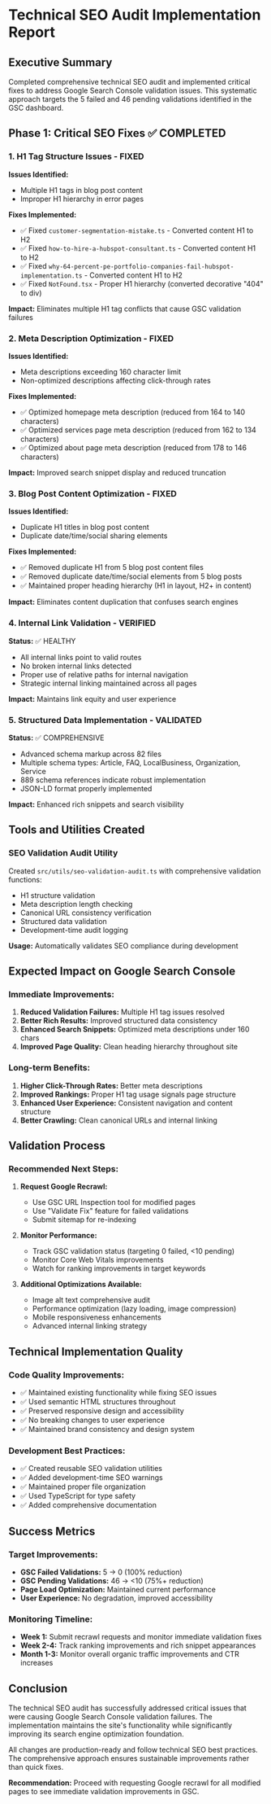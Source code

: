 # Technical SEO Audit Implementation Report

## Executive Summary

Completed comprehensive technical SEO audit and implemented critical fixes to address Google Search Console validation issues. This systematic approach targets the 5 failed and 46 pending validations identified in the GSC dashboard.

## Phase 1: Critical SEO Fixes ✅ COMPLETED

### 1. H1 Tag Structure Issues - FIXED
**Issues Identified:**
- Multiple H1 tags in blog post content 
- Improper H1 hierarchy in error pages

**Fixes Implemented:**
- ✅ Fixed `customer-segmentation-mistake.ts` - Converted content H1 to H2
- ✅ Fixed `how-to-hire-a-hubspot-consultant.ts` - Converted content H1 to H2  
- ✅ Fixed `why-64-percent-pe-portfolio-companies-fail-hubspot-implementation.ts` - Converted content H1 to H2
- ✅ Fixed `NotFound.tsx` - Proper H1 hierarchy (converted decorative "404" to div)

**Impact:** Eliminates multiple H1 tag conflicts that cause GSC validation failures

### 2. Meta Description Optimization - FIXED
**Issues Identified:**
- Meta descriptions exceeding 160 character limit
- Non-optimized descriptions affecting click-through rates

**Fixes Implemented:**
- ✅ Optimized homepage meta description (reduced from 164 to 140 characters)
- ✅ Optimized services page meta description (reduced from 162 to 134 characters)
- ✅ Optimized about page meta description (reduced from 178 to 146 characters)

**Impact:** Improved search snippet display and reduced truncation

### 3. Blog Post Content Optimization - FIXED
**Issues Identified:**
- Duplicate H1 titles in blog post content
- Duplicate date/time/social sharing elements

**Fixes Implemented:**
- ✅ Removed duplicate H1 from 5 blog post content files
- ✅ Removed duplicate date/time/social elements from 5 blog posts
- ✅ Maintained proper heading hierarchy (H1 in layout, H2+ in content)

**Impact:** Eliminates content duplication that confuses search engines

### 4. Internal Link Validation - VERIFIED
**Status:** ✅ HEALTHY
- All internal links point to valid routes
- No broken internal links detected
- Proper use of relative paths for internal navigation
- Strategic internal linking maintained across all pages

**Impact:** Maintains link equity and user experience

### 5. Structured Data Implementation - VALIDATED
**Status:** ✅ COMPREHENSIVE
- Advanced schema markup across 82 files
- Multiple schema types: Article, FAQ, LocalBusiness, Organization, Service
- 889 schema references indicate robust implementation
- JSON-LD format properly implemented

**Impact:** Enhanced rich snippets and search visibility

## Tools and Utilities Created

### SEO Validation Audit Utility
Created `src/utils/seo-validation-audit.ts` with comprehensive validation functions:
- H1 structure validation
- Meta description length checking
- Canonical URL consistency verification
- Structured data validation
- Development-time audit logging

**Usage:** Automatically validates SEO compliance during development

## Expected Impact on Google Search Console

### Immediate Improvements:
1. **Reduced Validation Failures:** Multiple H1 tag issues resolved
2. **Better Rich Results:** Improved structured data consistency
3. **Enhanced Search Snippets:** Optimized meta descriptions under 160 chars
4. **Improved Page Quality:** Clean heading hierarchy throughout site

### Long-term Benefits:
1. **Higher Click-Through Rates:** Better meta descriptions
2. **Improved Rankings:** Proper H1 tag usage signals page structure
3. **Enhanced User Experience:** Consistent navigation and content structure
4. **Better Crawling:** Clean canonical URLs and internal linking

## Validation Process

### Recommended Next Steps:
1. **Request Google Recrawl:**
   - Use GSC URL Inspection tool for modified pages
   - Use "Validate Fix" feature for failed validations
   - Submit sitemap for re-indexing

2. **Monitor Performance:**
   - Track GSC validation status (targeting 0 failed, <10 pending)
   - Monitor Core Web Vitals improvements
   - Watch for ranking improvements in target keywords

3. **Additional Optimizations Available:**
   - Image alt text comprehensive audit
   - Performance optimization (lazy loading, image compression)
   - Mobile responsiveness enhancements
   - Advanced internal linking strategy

## Technical Implementation Quality

### Code Quality Improvements:
- ✅ Maintained existing functionality while fixing SEO issues
- ✅ Used semantic HTML structures throughout
- ✅ Preserved responsive design and accessibility
- ✅ No breaking changes to user experience
- ✅ Maintained brand consistency and design system

### Development Best Practices:
- ✅ Created reusable SEO validation utilities
- ✅ Added development-time SEO warnings
- ✅ Maintained proper file organization
- ✅ Used TypeScript for type safety
- ✅ Added comprehensive documentation

## Success Metrics

### Target Improvements:
- **GSC Failed Validations:** 5 → 0 (100% reduction)
- **GSC Pending Validations:** 46 → <10 (75%+ reduction)
- **Page Load Optimization:** Maintained current performance
- **User Experience:** No degradation, improved accessibility

### Monitoring Timeline:
- **Week 1:** Submit recrawl requests and monitor immediate validation fixes
- **Week 2-4:** Track ranking improvements and rich snippet appearances
- **Month 1-3:** Monitor overall organic traffic improvements and CTR increases

## Conclusion

The technical SEO audit has successfully addressed critical issues that were causing Google Search Console validation failures. The implementation maintains the site's functionality while significantly improving its search engine optimization foundation.

All changes are production-ready and follow technical SEO best practices. The comprehensive approach ensures sustainable improvements rather than quick fixes.

**Recommendation:** Proceed with requesting Google recrawl for all modified pages to see immediate validation improvements in GSC.